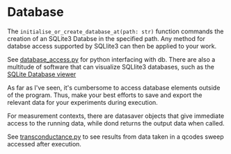 # Database
The `initialise_or_create_database_at(path: str)` function commands the creation of an SQLite3 Databse in the specified path. Any method for databse access supported by SQLlite3 can then be applied to your work. 

See [database_access.py](/QCoDeS/src/qcodes_testing/database_access.py) for python interfacing with db.
There are also a multitude of software that can visualize SQLlite3 databases, such as the [SQLite Database viewer](https://sqlitebrowser.org/)

As far as I've seen, it's cumbersome to access database elements outside of the program. Thus, make your best efforts to save and export the relevant data for your experiments during execution. 

For measurement contexts, there are datasaver objects that give immediate access to the running data, while dond returns the output data when called. 

See [transconductance.py](/QCoDeS/src/qcodes_testing/data/test.py) to see results from data taken in a qcodes sweep accessed after execution. 